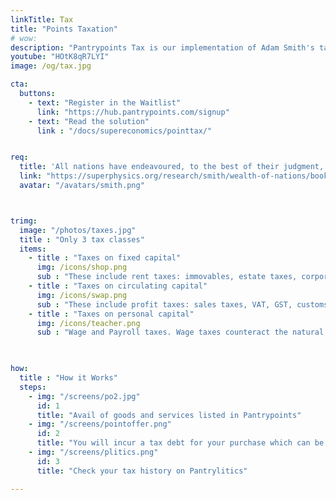 ```yaml
---
linkTitle: Tax
title: "Points Taxation"
# wow: 
description: "Pantrypoints Tax is our implementation of Adam Smith's taxation system described in The Wealth of Nations, designed to make governments wealthy while being easy on the people"
youtube: "HOtK8qR7LYI"
image: /og/tax.jpg

cta:
  buttons:
    - text: "Register in the Waitlist"
      link: "https://hub.pantrypoints.com/signup"
    - text: "Read the solution"
      link : "/docs/supereconomics/pointtax/"


req:
  title: 'All nations have endeavoured, to the best of their judgment, to render their taxes as equal, certain, convenient as possible. Historical taxes will show that these endeavours were not equally successful'
  link: "https://superphysics.org/research/smith/wealth-of-nations/book-5/chapter-2/part-2a-tax-maxims"
  avatar: "/avatars/smith.png"



trimg:
  image: "/photos/taxes.jpg"
  title : "Only 3 tax classes"
  items:
    - title : "Taxes on fixed capital"
      img: /icons/shop.png
      sub : "These include rent taxes: immovables, estate taxes, corporate income, dividends, percentage tax. The rent taxes counteract the natural idleness from wage taxes"
    - title : "Taxes on circulating capital"
      img: /icons/swap.png    
      sub : "These include profit taxes: sales taxes, VAT, GST, customs duties, capital gains, etc. The profit taxes counteract the rent-seeking behavior from rent taxes"
    - title : "Taxes on personal capital"
      img: /icons/teacher.png    
      sub : "Wage and Payroll taxes. Wage taxes counteract the natural oligarchy tendency from profit taxes"

  

how:
  title : "How it Works"
  steps:
    - img: "/screens/po2.jpg"
      id: 1
      title: "Avail of goods and services listed in Pantrypoints"
    - img: "/screens/pointoffer.png"
      id: 2
      title: "You will incur a tax debt for your purchase which can be paid in money or kind"
    - img: "/screens/plitics.png"
      id: 3
      title: "Check your tax history on Pantrylitics"

---
```


